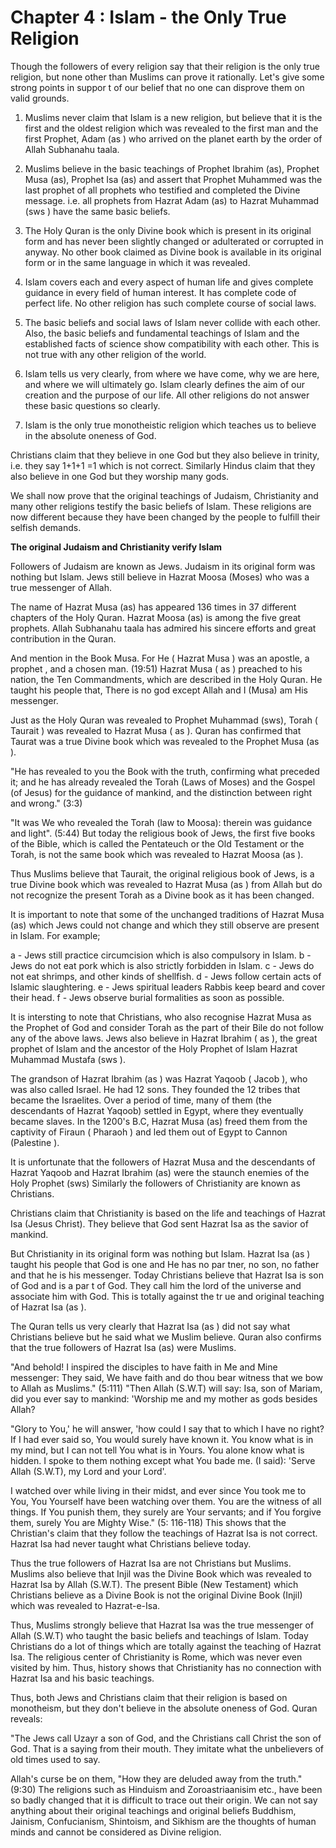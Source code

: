 Chapter 4 : Islam - the Only True Religion
==========================================

Though the followers of every religion say that their religion is the
only true religion, but none other than Muslims can prove it rationally.
Let's give some strong points in suppor t of our belief that no one can
disprove them on valid grounds.

1. Muslims never claim that Islam is a new religion, but believe that
it is the first and the oldest religion which was revealed to the first
man and the first Prophet, Adam (as ) who arrived on the planet earth by
the order of Allah Subhanahu taala.

2. Muslims believe in the basic teachings of Prophet Ibrahim (as),
Prophet Musa (as), Prophet Isa (as) and assert that Prophet Muhammed was
the last prophet of all prophets who testified and completed the Divine
message. i.e. all prophets from Hazrat Adam (as) to Hazrat Muhammad (sws
) have the same basic beliefs.

3. The Holy Quran is the only Divine book which is present in its
original form and has never been slightly changed or adulterated or
corrupted in anyway. No other book claimed as Divine book is available
in its original form or in the same language in which it was revealed.

4. Islam covers each and every aspect of human life and gives complete
guidance in every field of human interest. It has complete code of
perfect life. No other religion has such complete course of social
laws.

5. The basic beliefs and social laws of Islam never collide with each
other. Also, the basic beliefs and fundamental teachings of Islam and
the established facts of science show compatibility with each other.
This is not true with any other religion of the world.

6. Islam tells us very clearly, from where we have come, why we are
here, and where we will ultimately go. Islam clearly defines the aim of
our creation and the purpose of our life. All other religions do not
answer these basic questions so clearly.

7. Islam is the only true monotheistic religion which teaches us to
believe in the absolute oneness of God.

Christians claim that they believe in one God but they also believe in
trinity, i.e. they say 1+1+1 =1 which is not correct. Similarly Hindus
claim that they also believe in one God but they worship many gods.

We shall now prove that the original teachings of Judaism, Christianity
and many other religions testify the basic beliefs of Islam. These
religions are now different because they have been changed by the people
to fulfill their selfish demands.

**The original Judaism and Christianity verify Islam**

Followers of Judaism are known as Jews. Judaism in its original form
was nothing but Islam. Jews still believe in Hazrat Moosa (Moses) who
was a true messenger of Allah.

The name of Hazrat Musa (as) has appeared 136 times in 37 different
chapters of the Holy Quran. Hazrat Moosa (as) is among the five great
prophets. Allah Subhanahu taala has admired his sincere efforts and
great contribution in the Quran.

And mention in the Book Musa. For He ( Hazrat Musa ) was an apostle, a
prophet , and a chosen man. (19:51) Hazrat Musa ( as ) preached to his
nation, the Ten Commandments, which are described in the Holy Quran. He
taught his people that, There is no god except Allah and I (Musa) am His
messenger.

Just as the Holy Quran was revealed to Prophet Muhammad (sws), Torah (
Taurait ) was revealed to Hazrat Musa ( as ). Quran has confirmed that
Taurat was a true Divine book which was revealed to the Prophet Musa (as
).

"He has revealed to you the Book with the truth, confirming what
preceded it; and he has already revealed the Torah (Laws of Moses) and
the Gospel (of Jesus) for the guidance of mankind, and the distinction
between right and wrong." (3:3)

"It was We who revealed the Torah (law to Moosa): therein was guidance
and light". (5:44) But today the religious book of Jews, the first five
books of the Bible, which is called the Pentateuch or the Old Testament
or the Torah, is not the same book which was revealed to Hazrat Moosa
(as ).

Thus Muslims believe that Taurait, the original religious book of Jews,
is a true Divine book which was revealed to Hazrat Musa (as ) from Allah
but do not recognize the present Torah as a Divine book as it has been
changed.

It is important to note that some of the unchanged traditions of Hazrat
Musa (as) which Jews could not change and which they still observe are
present in Islam. For example;

a - Jews still practice circumcision which is also compulsory in
Islam.
b - Jews do not eat pork which is also strictly forbidden in Islam.
c - Jews do not eat shrimps, and other kinds of shellfish.
d - Jews follow certain acts of Islamic slaughtering.
e - Jews spiritual leaders Rabbis keep beard and cover their head.
f - Jews observe burial formalities as soon as possible.

It is intersting to note that Christians, who also recognise Hazrat
Musa as the Prophet of God and consider Torah as the part of their Bile
do not follow any of the above laws. Jews also believe in Hazrat Ibrahim
( as ), the great prophet of Islam and the ancestor of the Holy Prophet
of Islam Hazrat Muhammad Mustafa (sws ).

The grandson of Hazrat Ibrahim (as ) was Hazrat Yaqoob ( Jacob ), who
was also called Israel. He had 12 sons. They founded the 12 tribes that
became the Israelites. Over a period of time, many of them (the
descendants of Hazrat Yaqoob) settled in Egypt, where they eventually
became slaves. In the 1200's B.C, Hazrat Musa (as) freed them from the
captivity of Firaun ( Pharaoh ) and led them out of Egypt to Cannon
(Palestine ).

It is unfortunate that the followers of Hazrat Musa and the descendants
of Hazrat Yaqoob and Hazrat Ibrahim (as) were the staunch enemies of the
Holy Prophet (sws) Similarly the followers of Christianity are known as
Christians.

Christians claim that Christianity is based on the life and teachings
of Hazrat Isa (Jesus Christ). They believe that God sent Hazrat Isa as
the savior of mankind.

But Christianity in its original form was nothing but Islam. Hazrat Isa
(as ) taught his people that God is one and He has no par tner, no son,
no father and that he is his messenger. Today Christians believe that
Hazrat Isa is son of God and is a par t of God. They call him the lord
of the universe and associate him with God. This is totally against the
tr ue and original teaching of Hazrat Isa (as ).

The Quran tells us very clearly that Hazrat Isa (as ) did not say what
Christians believe but he said what we Muslim believe. Quran also
confirms that the true followers of Hazrat Isa (as) were Muslims.

"And behold! I inspired the disciples to have faith in Me and Mine
messenger: They said, We have faith and do thou bear witness that we bow
to Allah as Muslims." (5:111) "Then Allah (S.W.T) will say: Isa, son of
Mariam, did you ever say to mankind: 'Worship me and my mother as gods
besides Allah?

"Glory to You,' he will answer, 'how could I say that to which I have
no right? If I had ever said so, You would surely have known it. You
know what is in my mind, but I can not tell You what is in Yours. You
alone know what is hidden. I spoke to them nothing except what You bade
me. (I said): 'Serve Allah (S.W.T), my Lord and your Lord'.

I watched over while living in their midst, and ever since You took me
to You, You Yourself have been watching over them. You are the witness
of all things. If You punish them, they surely are Your servants; and if
You forgive them, surely You are Mighty Wise." (5: 116-118) This shows
that the Christian's claim that they follow the teachings of Hazrat Isa
is not correct. Hazrat Isa had never taught what Christians believe
today.

Thus the true followers of Hazrat Isa are not Christians but Muslims.
Muslims also believe that Injil was the Divine Book which was revealed
to Hazrat Isa by Allah (S.W.T). The present Bible (New Testament) which
Christians believe as a Divine Book is not the original Divine Book
(Injil) which was revealed to Hazrat-e-Isa.

Thus, Muslims strongly believe that Hazrat Isa was the true messenger
of Allah (S.W.T) who taught the basic beliefs and teachings of Islam.
Today Christians do a lot of things which are totally against the
teaching of Hazrat Isa. The religious center of Christianity is Rome,
which was never even visited by him. Thus, history shows that
Christianity has no connection with Hazrat Isa and his basic
teachings.

Thus, both Jews and Christians claim that their religion is based on
monotheism, but they don't believe in the absolute oneness of God. Quran
reveals:

"The Jews call Uzayr a son of God, and the Christians call Christ the
son of God. That is a saying from their mouth. They imitate what the
unbelievers of old times used to say.

Allah's curse be on them, "How they are deluded away from the truth."
(9:30) The religions such as Hinduism and Zoroastriaanisim etc., have
been so badly changed that it is difficult to trace out their origin. We
can not say anything about their original teachings and original beliefs
Buddhism, Jainism, Confucianism, Shintoism, and Sikhism are the thoughts
of human minds and cannot be considered as Divine religion.


